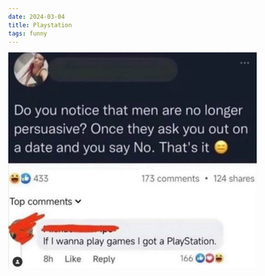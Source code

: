 ```yaml
---
date: 2024-03-04
title: Playstation
tags: funny
---
```


![playgames.jpg](https://raw.githubusercontent.com/muneer78/muneer78.github.io/master/images/playgames.jpg)
